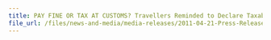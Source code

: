 ```yaml
---
title: PAY FINE OR TAX AT CUSTOMS? Travellers Reminded to Declare Taxable Goods upon Return from Holiday Weekend
file_url: /files/news-and-media/media-releases/2011-04-21-Press-Release.pdf
---
```

